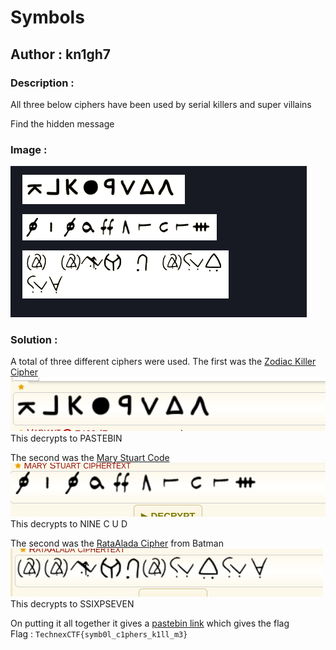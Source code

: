 # Symbols
## Author : kn1gh7

### Description :
All three below ciphers have been used by serial killers and super villains

Find the hidden message

### Image :
![plot](Symbols.png)

### Solution :
A total of three different ciphers were used.
The first was the [Zodiac Killer Cipher](https://www.dcode.fr/zodiac-killer-cipher)\
![](1.png)\
This decrypts to PASTEBIN

The second was the [Mary Stuart Code](https://www.dcode.fr/mary-stuart-code)\
![](2.png)\
This decrypts to NINE C U D

The second was the [RataAlada Cipher](https://www.dcode.fr/rata-alada-cipher) from Batman\
![](3.png)\
This decrypts to SSIXPSEVEN

On putting it all together it gives a [pastebin link](https://pastebin.com/9CUDS6P7) which gives the flag\
Flag : ```TechnexCTF{symb0l_c1phers_k1ll_m3}```
